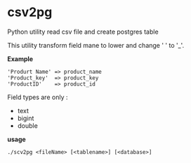 # csv2pg
Python utility read csv file and  create postgres table 

This utility transform field mane to lower and change ' ' to '_'.

**Example**
```
'Produrt Name' => product_name
'Product_key'  => product_key
'ProductID'    => product_id
```

Field types are only : 
 - text
 -  bigint
 -  double

**usage**
```
./scv2pg <fileName> [<tablename>] [<database>]
```

